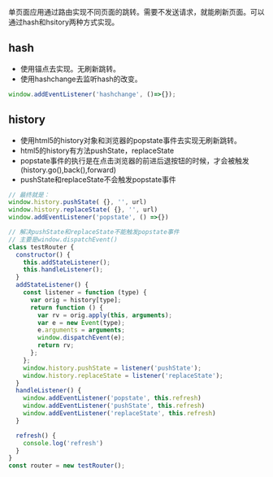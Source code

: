 单页面应用通过路由实现不同页面的跳转。需要不发送请求，就能刷新页面。可以通过hash和hsitory两种方式实现。
## hash
- 使用锚点去实现。无刷新跳转。
- 使用hashchange去监听hash的改变。

```javascript
window.addEventListener('hashchange', ()=>{});
```


## history
- 使用html5的history对象和浏览器的popstate事件去实现无刷新跳转。
- html5的history有方法pushState，replaceState
- popstate事件的执行是在点击浏览器的前进后退按钮的时候，才会被触发(history.go(),back(),forward)
- pushState和replaceState不会触发popstate事件

```javascript
// 最终就是：
window.history.pushState( {}, '', url)
window.history.replaceState( {}, '', url)
window.addEventListener('popstate', () =>{})
```
```javascript
// 解决pushState和replaceState不能触发popstate事件
// 主要是window.dispatchEvent()
class testRouter {
  constructor() {
    this.addStateListener();
    this.handleListener();
  }
  addStateListener() {
    const listener = function (type) {
      var orig = history[type];
      return function () {
        var rv = orig.apply(this, arguments);
        var e = new Event(type);
        e.arguments = arguments;
        window.dispatchEvent(e);
        return rv;
      };
    };
    window.history.pushState = listener('pushState');
    window.history.replaceState = listener('replaceState');
  }
  handleListener() {
    window.addEventListener('popstate', this.refresh)
    window.addEventListener('pushState', this.refresh)
    window.addEventListener('replaceState', this.refresh)
  }

  refresh() {
    console.log('refresh')
  }
}
const router = new testRouter();
```